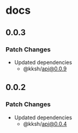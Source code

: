 # docs

## 0.0.3

### Patch Changes

- Updated dependencies
  - @kksh/api@0.0.9

## 0.0.2

### Patch Changes

- Updated dependencies
  - @kksh/api@0.0.4
